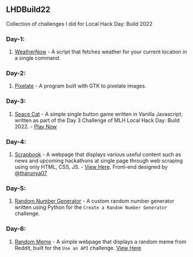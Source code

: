 ## LHDBuild22
Collection of challenges I did for Local Hack Day: Build 2022

### Day-1:
1. [WeatherNow](https://github.com/nanna7077/LHDBuild22/tree/main/WeatherNow) - A script that fetches weather for your current location in a single command.

### Day-2:
1. [Pixelate](https://github.com/nanna7077/LHDBuild22/tree/main/Pixelate) - A program built with GTK to pixelate images.

### Day-3:
1. [Space Cat](https://github.com/nanna7077/LHDBuild22/tree/main/SpaceCat) - A simple single button game written in Vanilla Javascript, written as part of the Day 3 Challenge of MLH Local Hack Day: Build 2022. - [Play Now](https://nanna7077.github.io/LHDBuild22/SpaceCat)

### Day-4:
1. [Scrapbook](https://github.com/nanna7077/LHDBuild22/tree/main/scrapbook) - A webpage that displays various useful content such as news and upcoming hackathons at single page through web scraping using only HTML, CSS, JS. - [View Here](https://nanna7077.github.io/LHDBuild22/scrapbook/). Front-end designed by [@tharunya07](https://github.com/Tharunya07/)

### Day-5:
1. [Random Number Generator](https://github.com/nanna7077/LHDBuild22/tree/main/randomNumberGenerator) - A custom random number generator written using Python for the ```Create a Random Number Generator ``` challenge.

### Day-6:
1. [Random Meme](https://github.com/nanna7077/LHDBuild22/tree/main/randomMeme) - A simple webpage that displays a random meme from Reddit, built for the ```Use an API``` challenge. [View Here](https://nanna7077.github.io/LHDBuild22/randomMeme/)
